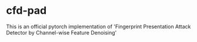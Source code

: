 # cfd-pad
This is an official pytorch implementation of 'Fingerprint Presentation Attack Detector by Channel-wise Feature Denoising'
